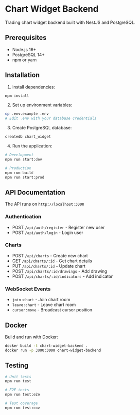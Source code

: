 # Chart Widget Backend

Trading chart widget backend built with NestJS and PostgreSQL.

## Prerequisites

- Node.js 18+
- PostgreSQL 14+
- npm or yarn

## Installation

1. Install dependencies:
```bash
npm install
```

2. Set up environment variables:
```bash
cp .env.example .env
# Edit .env with your database credentials
```

3. Create PostgreSQL database:
```bash
createdb chart_widget
```

4. Run the application:
```bash
# Development
npm run start:dev

# Production
npm run build
npm run start:prod
```

## API Documentation

The API runs on `http://localhost:3000`

### Authentication
- POST `/api/auth/register` - Register new user
- POST `/api/auth/login` - Login user

### Charts
- POST `/api/charts` - Create new chart
- GET `/api/charts/:id` - Get chart details
- PUT `/api/charts/:id` - Update chart
- POST `/api/charts/:id/drawings` - Add drawing
- POST `/api/charts/:id/indicators` - Add indicator

### WebSocket Events
- `join:chart` - Join chart room
- `leave:chart` - Leave chart room
- `cursor:move` - Broadcast cursor position

## Docker

Build and run with Docker:
```bash
docker build -t chart-widget-backend .
docker run -p 3000:3000 chart-widget-backend
```

## Testing

```bash
# Unit tests
npm run test

# E2E tests
npm run test:e2e

# Test coverage
npm run test:cov
```

